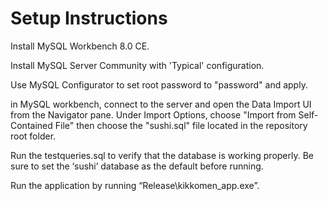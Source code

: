 # Setup Instructions

Install MySQL Workbench 8.0 CE.

Install MySQL Server Community with 'Typical' configuration.

Use MySQL Configurator to set root password to "password" and apply.

in MySQL workbench, connect to the server and open the Data Import UI from the Navigator pane. Under Import Options, choose "Import from Self-Contained File" then choose the "sushi.sql" file located in the repository root folder.

Run the testqueries.sql to verify that the database is working properly. Be sure to set the ‘sushi’ database as the default before running.

Run the application by running “Release\kikkomen_app.exe”.
